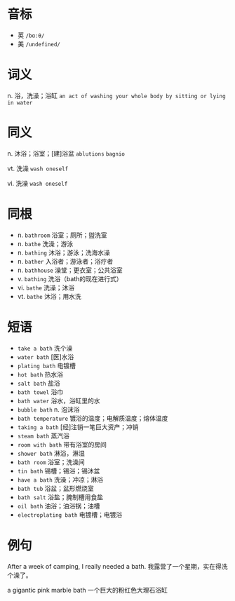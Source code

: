 # 音标

- 英 `/bɑːθ/`
- 美 `/undefined/`

# 词义

n. 浴，洗澡；浴缸
`an act of washing your whole body by sitting or lying in water`

# 同义

n. 沐浴；浴室；[建]浴盆
`ablutions` `bagnio`

vt. 洗澡
`wash oneself`

vi. 洗澡
`wash oneself`

# 同根

- n. `bathroom` 浴室；厕所；盥洗室
- n. `bathe` 洗澡；游泳
- n. `bathing` 沐浴；游泳；洗海水澡
- n. `bather` 入浴者；游泳者；浴疗者
- n. `bathhouse` 澡堂；更衣室；公共浴室
- v. `bathing` 洗浴（bath的现在进行式）
- vi. `bathe` 洗澡；沐浴
- vt. `bathe` 沐浴；用水洗

# 短语

- `take a bath` 洗个澡
- `water bath` [医]水浴
- `plating bath` 电镀槽
- `hot bath` 热水浴
- `salt bath` 盐浴
- `bath towel` 浴巾
- `bath water` 浴水，浴缸里的水
- `bubble bath` n. 泡沫浴
- `bath temperature` 镀浴的温度；电解质温度；熔体温度
- `taking a bath` [经]注销一笔巨大资产；冲销
- `steam bath` 蒸汽浴
- `room with bath` 带有浴室的房间
- `shower bath` 淋浴，淋湿
- `bath room` 浴室；洗澡间
- `tin bath` 锡槽；锡浴；锡沐盆
- `have a bath` 洗澡；冲凉；淋浴
- `bath tub` 浴盆；盆形燃烧室
- `bath salt` 浴盐；腌制槽用食盐
- `oil bath` 油浴；油浴锅；油槽
- `electroplating bath` 电镀槽；电镀浴

# 例句

After a week of camping, I really needed a bath.
我露营了一个星期，实在得洗个澡了。

a gigantic pink marble bath
一个巨大的粉红色大理石浴缸


